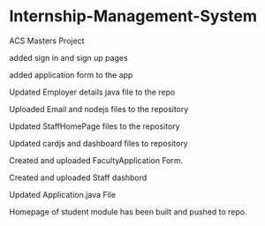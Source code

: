 # Internship-Management-System

ACS Masters Project

added sign in and sign up pages

added application form to the app 

Updated Employer details java file to the repo

Uploaded Email and nodejs files to the repository

Updated StaffHomePage files to the repository

Updated cardjs and dashboard files to repository

Created and uploaded FacultyApplication Form.

Created and uploaded Staff dashbord

Updated Application.java File

Homepage of student module has been built and pushed to repo.
